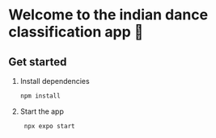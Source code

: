 # Welcome to the indian dance classification app 👋

## Get started

1. Install dependencies

   ```bash
   npm install
   ```

2. Start the app

   ```bash
    npx expo start
   ```